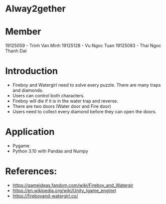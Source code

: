 # Alway2gether

# Member
19125059 - Trinh Van Minh
19125128 - Vu Ngoc Tuan
19125083 - Thai Ngoc Thanh Dat

# Introduction 
- Fireboy and Watergirl need to solve every puzzle. There are many traps and diamonds. 
- Users can control both characters.
- Fireboy will die if it is in the water trap and reverse.
- There are two doors (Water door and Fire door)
- Users need to collect every diamond before they can open the doors.

# Application
- Pygame
- Python 3.10 with Pandas and Numpy

# References:
- https://gameideas.fandom.com/wiki/Fireboy_and_Watergir
- https://en.wikipedia.org/wiki/Unity_(game_engine)
- https://fireboyand-watergirl.co/
